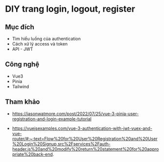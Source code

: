 # DIY trang login, logout, register 

## Mục đích

* Tìm hiểu luồng của authentication
* Cách xử lý access và token
* API - JWT

## Công nghệ

* Vue3
* Pinia
* Tailwind


## Tham khảo

* https://jasonwatmore.com/post/2022/07/25/vue-3-pinia-user-registration-and-login-example-tutorial

* https://vuejsexamples.com/vue-3-authentication-with-jwt-vuex-and-vue-router/#:~:text=Flow%20for%20User%20Registration%20and%20User%20Login%20Signup,src%2Fservices%2Fauth-header.js%20and%20modify%20return%20statement%20for%20appropriate%20back-end.

